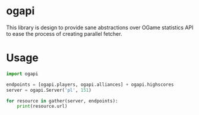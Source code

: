 ogapi
=====

This library is design to provide sane abstractions over OGame
statistics API to ease the process of creating parallel fetcher.


Usage
=====

```python
import ogapi

endpoints = [ogapi.players, ogapi.alliances] + ogapi.highscores
server = ogapi.Server('pl', 151)

for resource in gather(server, endpoints):
	print(resource.url)
```
